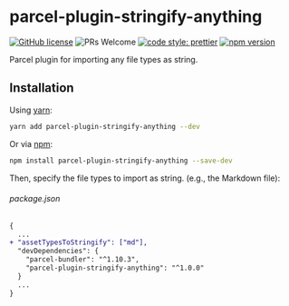 # parcel-plugin-stringify-anything
[![GitHub license](https://img.shields.io/badge/license-MIT-blue.svg)](https://github.com/LeetCode-OpenSource/parcel-plugin-stringify-anything/blob/master/LICENSE) ![PRs Welcome](https://img.shields.io/badge/PRs-welcome-brightgreen.svg) [![code style: prettier](https://img.shields.io/badge/code_style-prettier-ff69b4.svg?style=flat)](https://github.com/prettier/prettier) [![npm version](https://img.shields.io/npm/v/parcel-plugin-stringify-anything.svg?style=flat)](https://www.npmjs.com/package/parcel-plugin-stringify-anything)

Parcel plugin for importing any file types as string.

## Installation
Using [yarn](https://yarnpkg.com/):
```bash
yarn add parcel-plugin-stringify-anything --dev
```

Or via [npm](https://docs.npmjs.com):
```bash
npm install parcel-plugin-stringify-anything --save-dev
```

Then, specify the file types to import as string. (e.g., the Markdown file):
###### package.json
```diff
{
  ...
+ "assetTypesToStringify": ["md"],
  "devDependencies": {
    "parcel-bundler": "^1.10.3",
    "parcel-plugin-stringify-anything": "^1.0.0"
  }
  ...
}
```
